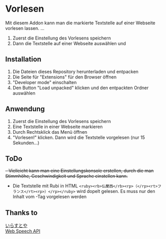 # Vorlesen

Mit diesem Addon kann man die markierte Textstelle auf einer Webseite vorlesen lassen.
... 


1. Zuerst die Einstellung des Vorlesens speichern
1. Dann die Textstelle auf einer Webseite auswählen und 
## Installation 

1. Die Dateien dieses Repository herunterladen und entpacken
1. Die Seite für "Extensions" für den Browser öffnen
1. "Developer mode" einschalten
1. Den Button "Load unpacked" klicken und den entpackten Ordner auswählen

## Anwendung



1. Zuerst die Einstellung des Vorlesens speichern
1. Eine Textstelle in einer Webseite markieren
1. Durch Rechtsklick das Menü öffnen
1. "Vorlesen!" klicken. Dann wird die Textstelle vorgelesen (nur 15 Sekunden...) 

## ToDo
 ~~- Vielleicht kann man eine Einstellungskonsole erstellen, durch die man Stimmhöhe, Geschwindigkeit und Sprache einstellen kann.~~ 
- Die Textstelle mit Rubi in HTML `<ruby><rb>仏蘭西</rb><rp>（</rp><rt>フランス</rt><rp>）</rp></ruby>` wird dopelt gelesen. Es muss nur den Inhalt vom <rt>-Tag vorgelesen werden

## Thanks to  
[いらすとや](https://www.irasutoya.com/)  
[Web Speech API](https://developer.mozilla.org/en-US/docs/Web/API/Web_Speech_API)
